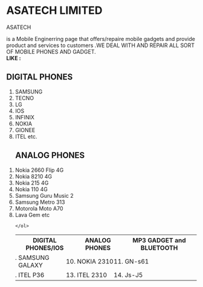 <html>
<link type="text/css"
 rel="stylesheet"
href="stylesheet.css">
 </head>
<body><div id="header" </div>
  <div id= "Nav1" </div>

<h1> ASATECH LIMITED </h1>
<p1>       <p>ASATECH </p> is a Mobile Enginerring page that offers/repaire mobile gadgets and provide product and services to customers
  .WE DEAL WITH AND REPAIR ALL SORT OF MOBILE 
  PHONES AND GADGET.</P1> 
  <br><b>LIKE : 
    <h2> <u></u>DIGITAL PHONES</u></h2>
  </b>
  <ol>
    <li> SAMSUNG </i>
    <li>  TECNO </li>
    <li>LG </li>
    <li>IOS </li>
    <li>INFINIX</li>
    <li>NOKIA</li>
    <li> GIONEE</li>
    <li> ITEL etc.</li>
  </ol>
<ol>
    <h2>ANALOG PHONES</h2>
    <li>Nokia 2660 Flip 4G </li>
    <li>Nokia 8210 4G </li>
    <li>Nokia 215 4G </li>
    <li>Nokia 110 4G </li>
    <li>Samsung Guru Music 2</li>
    <li>Samsung Metro 313</li>
    <li>Motorola Moto A70</li>
    <li>Lava Gem etc</li>
    
    
   
    
    </ol>
<table>
  <tr>
    <th>DIGITAL PHONES/IOS</th>
    <th> ANALOG PHONES</th>
    <th>MP3 GADGET and BLUETOOTH</th>
</tr>
  <tr>
    <ol>  
      <td><li>SAMSUNG GALAXY</li></td>
      <td><li>NOKIA 2310</li></td>
      <td><li>GN-s61</li></td>
    </ol>
  </tr>
 <tr>
    <ol>  
      <td><li> ITEL P36</li></td>
      <td><li>ITEL 2310</li></td>
      <td><li>Js-J5</li></td>
    </ol>
  </tr>
  
  
  
  
  
</table>

</body>


</html>
